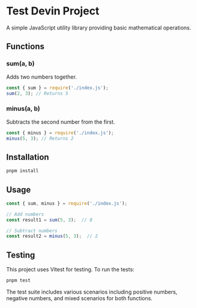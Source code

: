 # Test Devin Project

A simple JavaScript utility library providing basic mathematical operations.

## Functions

### sum(a, b)
Adds two numbers together.
```javascript
const { sum } = require('./index.js');
sum(2, 3); // Returns 5
```

### minus(a, b)
Subtracts the second number from the first.
```javascript
const { minus } = require('./index.js');
minus(5, 3); // Returns 2
```

## Installation

```bash
pnpm install
```

## Usage

```javascript
const { sum, minus } = require('./index.js');

// Add numbers
const result1 = sum(5, 3);  // 8

// Subtract numbers
const result2 = minus(5, 3);  // 2
```

## Testing

This project uses Vitest for testing. To run the tests:

```bash
pnpm test
```

The test suite includes various scenarios including positive numbers, negative numbers, and mixed scenarios for both functions.
